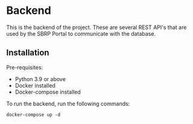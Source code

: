 # Backend

This is the backend of the project. These are several REST API's that are used by the SBRP Portal to communicate with the database.

## Installation
Pre-requisites:
- Python 3.9 or above
- Docker installed
- Docker-compose installed

To run the backend, run the following commands:
```
docker-compose up -d
```

